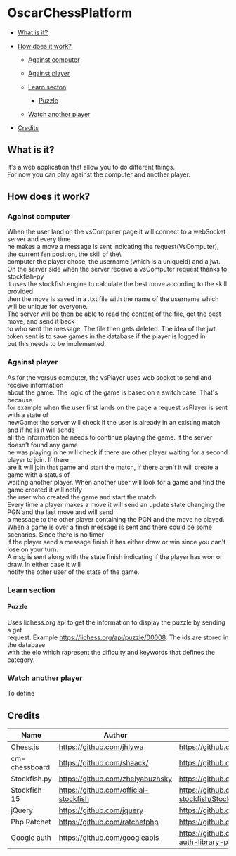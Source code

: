 # OscarChessPlatform
- [What is it?](#what-is-it)
- [How does it work?](#how-does-it-work)
  * [Against computer](#against-computer)
  * [Against player](#against-player)
  * [Learn secton](#learn-section)
    + [Puzzle](#puzzle)
 
  * [Watch another player](#watch-another-player)
  
- [Credits](#credits)



## What is it?
It's a web application that allow you to do different things.\
For now you can play against the computer and another player.




## How does it work?

### Against computer

  When the user land on the vsComputer page it will connect to a webSocket server and every time\
  he makes a move a message is sent indicating the request(VsComputer), the current fen position, the skill of the\     
  computer the player chose, the username (which is a uniqueId) and a jwt. \
  On the server side when the server receive a vsComputer request thanks to stockfish-py \
  it uses the stockfish engine to calculate the best move according to the skill provided\
  then the move is saved in a .txt file with the name of the username which will be unique for everyone.\
  The server will be then be able to read the content of the file, get the best move, and send it back\
  to who sent the message. The file then gets deleted. 
  The idea of the jwt token sent is to save games in the database if the player is logged in \
  but this needs to be implemented.

### Against player

  As for the versus computer, the vsPlayer uses web socket to send and receive information\
  about the game. The logic of the game is based on a switch case. That's because\
  for example when the user first lands on the page a request vsPlayer is sent with a state of\
  newGame: the server will check if the user is already in an existing match and if he is it will sends\
  all the information he needs to continue playing the game. If the server doesn't found any game\
  he was playing in he will check if there are other player waiting for a second player to join. If there\
  are it will join that game and start the match, if there aren't it will create a game with a status of \
  waiting another player. When another user will look for a game and find the game created it will notify \
  the user who created the game and start the match.\
  Every time a player makes a move it will send an update state changing the PGN and the last move and will send\
  a message to the other player containing the PGN and the move he played.\
  When a game is over a finsh message is sent and there could be some scenarios. Since there is no timer\
  if the player send a message finish it has either draw or win since you can't lose on your turn.\
  A msg is sent along with the state finish indicating if the player has won or draw. In either case it will\
  notify the other user of the state of the game. 

### Learn section

#### Puzzle
  Uses lichess.org api to get the information to display the puzzle by sending a get\
  request. Example https://lichess.org/api/puzzle/00008. The ids are stored in the database\
  with the elo which rapresent the dificulty and keywords that defines the category.

### Watch another player

  To define

  
## Credits

| Name              | Author                |Link                                                                  |
| ---------------   | --------------------- | ---------------------------- |
| Chess.js| https://github.com/jhlywa|https://github.com/jhlywa/chess.js |
| cm-chessboard | https://github.com/shaack/ | https://github.com/shaack/cm-chessboard |
| Stockfish.py | https://github.com/zhelyabuzhsky | https://github.com/zhelyabuzhsky/stockfish |
| Stockfish 15 | https://github.com/official-stockfish | https://github.com/official-stockfish/Stockfish |
| jQuery | https://github.com/jquery | https://github.com/jquery/jquery |
| Php Ratchet | https://github.com/ratchetphp | https://github.com/ratchetphp/Ratchet |
| Google auth | https://github.com/googleapis | https://github.com/googleapis/google-auth-library-php |
